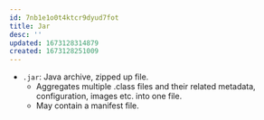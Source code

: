 ```yaml
---
id: 7nb1e1o0t4ktcr9dyud7fot
title: Jar
desc: ''
updated: 1673128314879
created: 1673128251009
---
```


- `.jar`: Java archive, zipped up file.
  - Aggregates multiple .class files and their related metadata, configuration, images etc. into one file. 
  - May contain a manifest file. 